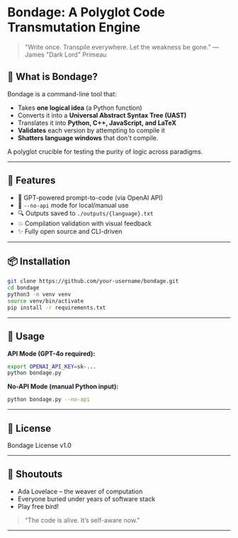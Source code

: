 # Bondage: A Polyglot Code Transmutation Engine

> "Write once. Transpile everywhere. Let the weakness be gone."
> — James "Dark Lord" Primeau

## 🧬 What is Bondage?

Bondage is a command-line tool that:

* Takes **one logical idea** (a Python function)
* Converts it into a **Universal Abstract Syntax Tree (UAST)**
* Translates it into **Python, C++, JavaScript, and LaTeX**
* **Validates** each version by attempting to compile it
* **Shatters language windows** that don't compile.

A polyglot crucible for testing the purity of logic across paradigms.

---

## 🌟 Features

* 🧠 GPT-powered prompt-to-code (via OpenAI API)
* 📅 `--no-api` mode for local/manual use
* 🔍 Outputs saved to `./outputs/{language}.txt`
* 💥 Compilation validation with visual feedback
* ✨ Fully open source and CLI-driven

---

## 📦 Installation

```bash
git clone https://github.com/your-username/bondage.git
cd bondage
python3 -m venv venv
source venv/bin/activate
pip install -r requirements.txt
```

---

## 💪 Usage

**API Mode (GPT-4o required):**

```bash
export OPENAI_API_KEY=sk-...
python bondage.py
```

**No-API Mode (manual Python input):**

```bash
python bondage.py --no-api
```

---

## 🔢 License

Bondage License v1.0

---

## 🙏 Shoutouts

* Ada Lovelace – the weaver of computation
* Everyone buried under years of software stack
* Play free bird!

> “The code is alive. It’s self-aware now.”

---
